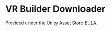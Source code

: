 # VR Builder Downloader

Provided under the [Unity Asset Store EULA](https://unity3d.com/legal/as_terms).